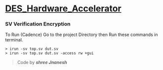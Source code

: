 # **[DES_Hardware_Accelerator](https://github.com/shreejnanesh/DES_Hardware_Accelerator)**

### SV Verification Encryption

To Run (Cadence)
Go to the project Directory then Run these commands in terminal.

```
> irun -sv top.sv dut.sv
> irun -sv top.sv dut.sv -access rw +gui
```

>  Code by ***shree Jnanesh***
